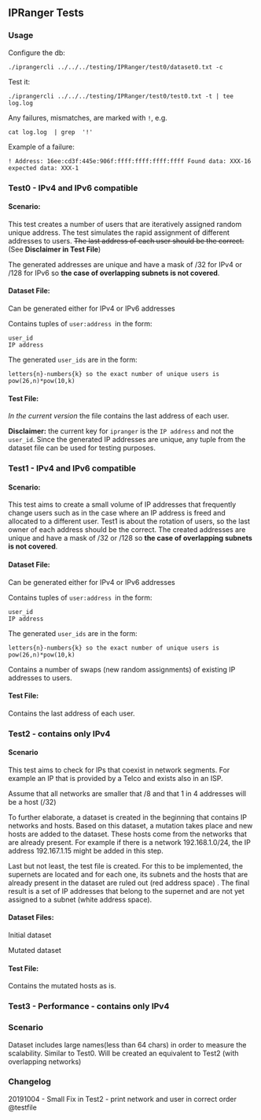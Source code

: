 ## IPRanger Tests

### Usage

Configure the db:
```
./iprangercli ../../../testing/IPRanger/test0/dataset0.txt -c
```

Test it:
```
./iprangercli ../../../testing/IPRanger/test0/test0.txt -t | tee log.log
```
Any failures, mismatches, are marked with ```!```, e.g.

```
cat log.log  | grep  '!'
```
Example of a failure:

```
! Address: 16ee:cd3f:445e:906f:ffff:ffff:ffff:ffff Found data: XXX-16 expected data: XXX-1
```

### Test0 - IPv4 and IPv6 compatible
#### Scenario:
This test creates a number of users that are iteratively assigned random unique address.
The test simulates the rapid assignment of different addresses to users. ~~The last address of each user should be the correct.~~ (See **Disclaimer in Test File**)

The generated addresses are unique and have a mask of /32 for IPv4 or /128 for IPv6 so **the case of overlapping subnets is not covered**.

#### Dataset File:

Can be generated either for IPv4 or IPv6 addresses

Contains tuples of `user:address `in the form:

``` 
user_id
IP address
```

The generated `user_ids` are in the form:

```
letters{n}-numbers{k} so the exact number of unique users is pow(26,n)*pow(10,k)
```

#### Test File:
*In the current version* the file contains the last address of each user.

**Disclaimer:** the current key for `ipranger` is the `IP address` and not the `user_id`. Since the generated IP addresses are unique, any tuple from the dataset file can be used for testing purposes.

### Test1 - IPv4 and IPv6 compatible
#### Scenario:
This test aims to create a small volume of IP addresses that frequently change users such as in  the case where an IP address is freed and allocated to a different user.
Test1 is about the rotation of users, so the last owner of each address should be the correct.
The created addresses are unique and have a mask of /32 or /128 so **the case of overlapping subnets is not covered**.

#### Dataset File:

Can be generated either for IPv4 or IPv6 addresses

Contains tuples of `user:address `in the form:

```
user_id
IP address
```

The generated `user_ids` are in the form:

```
letters{n}-numbers{k} so the exact number of unique users is pow(26,n)*pow(10,k)
```

Contains a number of swaps (new random assignments) of existing IP addresses to users.

#### Test File:

Contains the last address of each user.

### Test2 - contains only IPv4

#### Scenario

This test aims to check for IPs that coexist in network segments.
For example an IP that is provided by a Telco and exists also in an ISP.

Assume that all networks are smaller that /8 and that 1 in 4 addresses will be a host (/32)

To further elaborate, a dataset is created in the beginning that contains IP networks and hosts.
Based on this dataset, a mutation takes place and new hosts are added to the dataset. These hosts come from the networks that are already present. For example if there is a network 192.168.1.0/24, the IP address 192.167.1.15 might be added in this step.

 Last but not least, the test file is created. For this to be implemented, the supernets are located and for each one, its subnets and the hosts that are already present in the dataset are ruled out (red address space) . The final result is a set of IP addresses that belong to the supernet and are not yet assigned to a subnet (white address space).

#### Dataset Files:

Initial dataset

Mutated dataset

#### Test File:

Contains the mutated hosts as is.

### Test3 - Performance - contains only IPv4

### Scenario

Dataset includes large names(less than 64 chars) in order to measure the scalability. Similar to Test0. Will be created an equivalent to Test2 (with overlapping networks)

### Changelog

20191004 - Small Fix in Test2 - print network and user in correct order @testfile